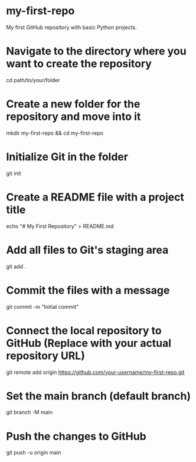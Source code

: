 # my-first-repo
My first GitHub repository with basic Python projects.
# Navigate to the directory where you want to create the repository
cd path/to/your/folder

# Create a new folder for the repository and move into it
mkdir my-first-repo && cd my-first-repo

# Initialize Git in the folder
git init

# Create a README file with a project title
echo "# My First Repository" > README.md

# Add all files to Git's staging area
git add .

# Commit the files with a message
git commit -m "Initial commit"

# Connect the local repository to GitHub (Replace with your actual repository URL)
git remote add origin https://github.com/your-username/my-first-repo.git

# Set the main branch (default branch)
git branch -M main

# Push the changes to GitHub
git push -u origin main
